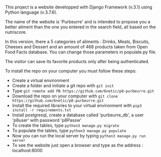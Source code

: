This project is a website developped with Django Framework (v.3.1) using Python language (v.3.7.6).

The name of the website is 'Purbeurre' and is intended to propose you a better aliment than the one you entered in the search field, all based on the nutriscore.

In this version, there a 5 categories of aliments : Drinks, Meats, Biscuits, Cheeses and Dessert and an amount of 468 products taken from Open Food Facts database.
You can change those parameters in populate.py file.

The visitor can save its favorite products only after being authenticated.

To install the repo on your computer you must follow these steps:
- Create a virtual environment
- Create a folder and initiate a git repo with `git init`
- Type `git remote add PB https://github.com/6netic/p8-purbeurre.git`
- Download the repo on your computer with `git clone https://github.com/6netic/p8-purbeurre.git`
- Install the required libraries to your virtual environment with `pip3 install -r requirements.txt`
- Install postgresql, create a database called 'purbeurre_db', a user 'p8user' with password 'p8Passw'
- To create the tables, type `python3 manage.py migrate`
- To populate the tables, type `python3 manage.py populate`
- Now you can run the local server by typing `python3 manage.py run server`
- To see the website just open a browser and type as the address : localhost:8000

